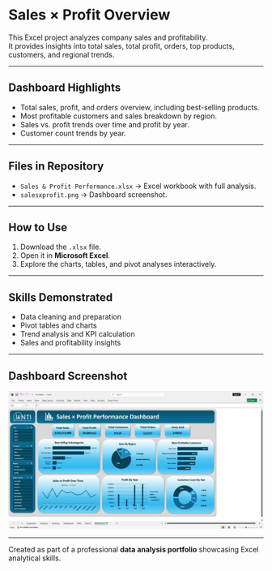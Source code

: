 # Sales × Profit Overview

This Excel project analyzes company sales and profitability.  
It provides insights into total sales, total profit, orders, top products, customers, and regional trends.

---

## Dashboard Highlights
- Total sales, profit, and orders overview, including best-selling products.  
- Most profitable customers and sales breakdown by region.  
- Sales vs. profit trends over time and profit by year.  
- Customer count trends by year.

---

## Files in Repository
- `Sales & Profit Performance.xlsx` → Excel workbook with full analysis.  
- `salesxprofit.png` → Dashboard screenshot.

---

## How to Use
1. Download the `.xlsx` file.  
2. Open it in **Microsoft Excel**.  
3. Explore the charts, tables, and pivot analyses interactively.

---

## Skills Demonstrated
- Data cleaning and preparation  
- Pivot tables and charts  
- Trend analysis and KPI calculation  
- Sales and profitability insights  

---

## Dashboard Screenshot
![Sales × Profit Dashboard](salesxprofit.png)

---

Created as part of a professional **data analysis portfolio** showcasing Excel analytical skills.

